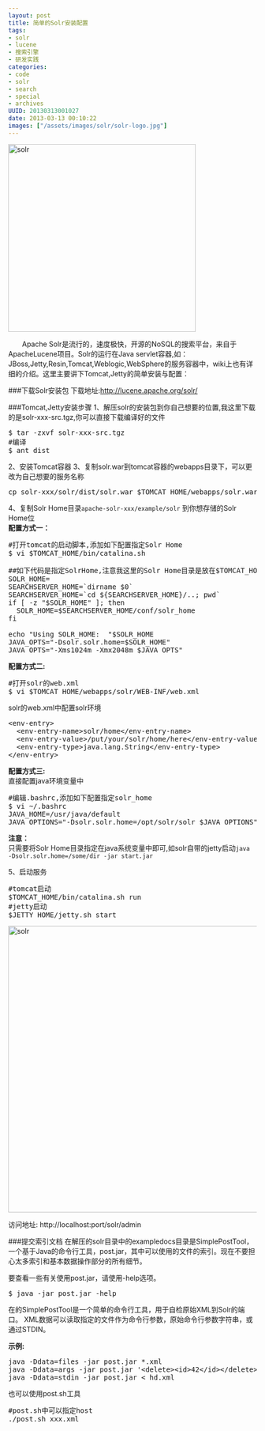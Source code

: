 ```yaml
--- 
layout: post
title: 简单的Solr安装配置
tags: 
- solr
- lucene
- 搜索引擎
- 研发实践
categories:
- code
- solr
- search
- special
- archives
UUID: 20130313001027
date: 2013-03-13 00:10:22
images: ["/assets/images/solr/solr-logo.jpg"]
---
```


<a href="{{site.static_url}}/assets/images/solr/solr-logo.jpg" alt="solr" rel="prettyPhoto[{{page.UUID}}]" target="_bank">
<img src="{{site.static_url}}/assets/images/solr/solr-logo.jpg" alt="solr" width="380px" class="img-center"/>
</a>

 　　Apache Solr是流行的，速度极快，开源的NoSQL的搜索平台，来自于ApacheLucene项目。Solr的运行在Java servlet容器,如：JBoss,Jetty,Resin,Tomcat,Weblogic,WebSphere的服务容器中，wiki上也有详细的介绍。这里主要讲下Tomcat,Jetty的简单安装与配置：

###下载Solr安装包
下载地址:<a href="http://lucene.apache.org/solr/" target="_bank">http://lucene.apache.org/solr/</a>

###Tomcat,Jetty安装步骤
1、解压solr的安装包到你自己想要的位置,我这里下载的是solr-xxx-src.tgz,你可以直接下载编译好的文件
<pre id="bash">
$ tar -zxvf solr-xxx-src.tgz
#编译
$ ant dist 
</pre>
2、安装Tomcat容器
3、复制solr.war到tomcat容器的webapps目录下，可以更改为自己想要的服务名称
<pre id="bash">
cp solr-xxx/solr/dist/solr.war $TOMCAT_HOME/webapps/solr.war
</pre>
4、复制Solr Home目录<code>apache-solr-xxx/example/solr</code> 到你想存储的Solr Home位<br>
<strong>配置方式一：</strong><br>
<pre id="bash">
#打开tomcat的启动脚本,添加如下配置指定Solr Home
$ vi $TOMCAT_HOME/bin/catalina.sh 

##如下代码是指定SolrHome,注意我这里的Solr Home目录是放在$TOMCAT_HOME/conf下
SOLR_HOME=
SEARCHSERVER_HOME=`dirname $0`
SEARCHSERVER_HOME=`cd ${SEARCHSERVER_HOME}/..; pwd`
if [ -z "$SOLR_HOME" ]; then
  SOLR_HOME=$SEARCHSERVER_HOME/conf/solr_home
fi

echo "Using SOLR_HOME:  "$SOLR_HOME
JAVA_OPTS="-Dsolr.solr.home=$SOLR_HOME"
JAVA_OPTS="-Xms1024m -Xmx2048m $JAVA_OPTS"
</pre>
<strong>配置方式二:</strong><br>
<pre id="bash">
#打开solr的web.xml
$ vi $TOMCAT_HOME/webapps/solr/WEB-INF/web.xml
</pre>
solr的web.xml中配置solr环境
<pre id="xml">
&lt;env-entry&gt;
  &lt;env-entry-name&gt;solr/home&lt;/env-entry-name&gt;
  &lt;env-entry-value&gt;/put/your/solr/home/here&lt;/env-entry-value&gt;
  &lt;env-entry-type&gt;java.lang.String&lt;/env-entry-type&gt;
&lt;/env-entry&gt;
</pre>
<strong>配置方式三:</strong><br>
直接配置java环境变量中
<pre id="bash">
#编辑.bashrc,添加如下配置指定solr_home
$ vi ~/.bashrc
JAVA_HOME=/usr/java/default
JAVA_OPTIONS="-Dsolr.solr.home=/opt/solr/solr $JAVA_OPTIONS"
</pre>
<strong>注意：</strong><br>
只需要将Solr Home目录指定在java系统变量中即可,如solr自带的jetty启动<code>java -Dsolr.solr.home=/some/dir -jar start.jar</code>

5、启动服务
<pre id="bash">
#tomcat启动
$TOMCAT_HOME/bin/catalina.sh run
#jetty启动
$JETTY_HOME/jetty.sh start
</pre>

<a href="{{site.static_url}}/assets/images/solr/solr-admin.jpg" alt="solr" rel="prettyPhoto[{{page.UUID}}]" target="_bank">
<img src="{{site.static_url}}/assets/images/solr/solr-admin.jpg" alt="solr" width="580px" />
</a>

访问地址: http://localhost:port/solr/admin

###提交索引文档
在解压的solr目录中的exampledocs目录是SimplePostTool，一个基于Java的命令行工具，post.jar，其中可以使用的文件的索引。现在不要担心太多索引和基本数据操作部分的所有细节。

要查看一些有关使用post.jar，请使用-help选项。
<pre id="bash">
$ java -jar post.jar -help
</pre>
在的SimplePostTool是一个简单的命令行工具，用于自检原始XML到Solr的端口。 XML数据可以读取指定的文件作为命令行参数，原始命令行参数字符串，或通过STDIN。

<strong>示例:</strong>
<pre id="bash">
java -Ddata=files -jar post.jar *.xml
java -Ddata=args -jar post.jar '&lt;delete&gt;&lt;id&gt;42&lt;/id&gt;&lt;/delete&gt;'
java -Ddata=stdin -jar post.jar &lt; hd.xml
</pre>

也可以使用post.sh工具
<pre id="bash">
#post.sh中可以指定host
./post.sh xxx.xml
</pre>
